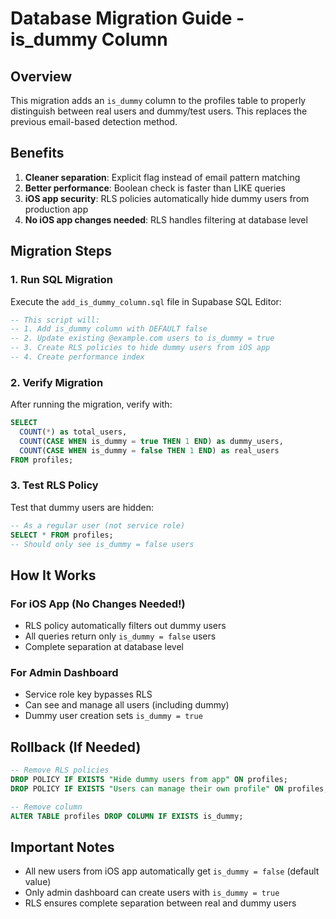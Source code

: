 # Database Migration Guide - is_dummy Column

## Overview
This migration adds an `is_dummy` column to the profiles table to properly distinguish between real users and dummy/test users. This replaces the previous email-based detection method.

## Benefits
1. **Cleaner separation**: Explicit flag instead of email pattern matching
2. **Better performance**: Boolean check is faster than LIKE queries
3. **iOS app security**: RLS policies automatically hide dummy users from production app
4. **No iOS app changes needed**: RLS handles filtering at database level

## Migration Steps

### 1. Run SQL Migration
Execute the `add_is_dummy_column.sql` file in Supabase SQL Editor:

```sql
-- This script will:
-- 1. Add is_dummy column with DEFAULT false
-- 2. Update existing @example.com users to is_dummy = true  
-- 3. Create RLS policies to hide dummy users from iOS app
-- 4. Create performance index
```

### 2. Verify Migration
After running the migration, verify with:

```sql
SELECT 
  COUNT(*) as total_users,
  COUNT(CASE WHEN is_dummy = true THEN 1 END) as dummy_users,
  COUNT(CASE WHEN is_dummy = false THEN 1 END) as real_users
FROM profiles;
```

### 3. Test RLS Policy
Test that dummy users are hidden:

```sql
-- As a regular user (not service role)
SELECT * FROM profiles;
-- Should only see is_dummy = false users
```

## How It Works

### For iOS App (No Changes Needed!)
- RLS policy automatically filters out dummy users
- All queries return only `is_dummy = false` users
- Complete separation at database level

### For Admin Dashboard
- Service role key bypasses RLS
- Can see and manage all users (including dummy)
- Dummy user creation sets `is_dummy = true`

## Rollback (If Needed)
```sql
-- Remove RLS policies
DROP POLICY IF EXISTS "Hide dummy users from app" ON profiles;
DROP POLICY IF EXISTS "Users can manage their own profile" ON profiles;

-- Remove column
ALTER TABLE profiles DROP COLUMN IF EXISTS is_dummy;
```

## Important Notes
- All new users from iOS app automatically get `is_dummy = false` (default value)
- Only admin dashboard can create users with `is_dummy = true`
- RLS ensures complete separation between real and dummy users